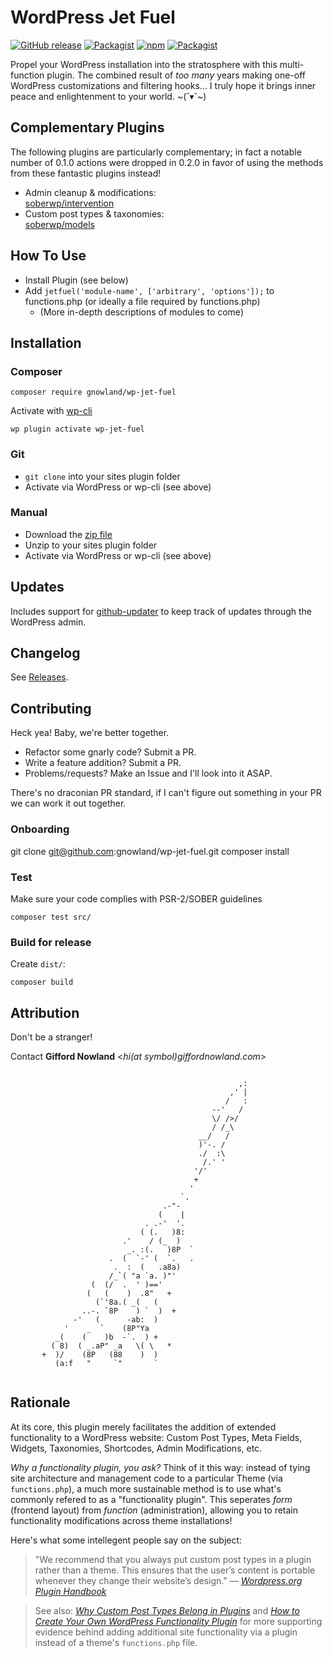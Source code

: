 # WordPress Jet Fuel #
[![GitHub release](https://img.shields.io/github/release/gnowland/wp-jet-fuel.svg?style=flat-square)](https://github.com/gnowland/wp-jet-fuel/releases)
[![Packagist](https://img.shields.io/packagist/v/gnowland/wp-jet-fuel.svg?style=flat-square)](https://packagist.org/packages/gnowland/wp-jet-fuel)
[![npm](https://img.shields.io/npm/v/wp-jet-fuel.svg?style=flat-square)](https://www.npmjs.com/package/wp-jet-fuel)
[![Packagist](https://img.shields.io/packagist/dt/gnowland/wp-jet-fuel.svg?style=flat-square)](https://packagist.org/packages/gnowland/wp-jet-fuel)

Propel your WordPress installation into the stratosphere with this multi-function plugin. The combined result of *too many* years making one-off WordPress customizations and filtering hooks... I truly hope it brings inner peace and enlightenment to your world. ~(˘▾˘~)

## Complementary Plugins ##

The following plugins are particularly complementary; in fact a notable number of 0.1.0 actions were dropped in 0.2.0 in favor of using the methods from these fantastic plugins instead!

* Admin cleanup &amp; modifications:<br>[soberwp/intervention](https://github.com/soberwp/intervention)
* Custom post types &amp; taxonomies:<br>[soberwp/models](https://github.com/soberwp/models)

## How To Use ##

* Install Plugin (see below)
* Add `jetfuel('module-name', ['arbitrary', 'options']);` to functions.php (or ideally a file required by functions.php)
    * (More in-depth descriptions of modules to come)

## Installation ##

### Composer ###

```shell
composer require gnowland/wp-jet-fuel
```

Activate with [wp-cli](http://wp-cli.org/)

```shell
wp plugin activate wp-jet-fuel
```

### Git ###

* `git clone` into your sites plugin folder
* Activate via WordPress or wp-cli (see above)

### Manual ###

* Download the [zip file](https://github.com/gnowland/wp-jet-fuel/archive/master.zip)
* Unzip to your sites plugin folder
* Activate via WordPress or wp-cli (see above)

## Updates ##

Includes support for [github-updater](https://github.com/afragen/github-updater) to keep track of updates through the WordPress admin.

## Changelog ##

See [Releases](https://github.com/gnowland/wp-jet-fuel/releases).

## Contributing ##

Heck yea! Baby, we're better together.

* Refactor some gnarly code? Submit a PR.
* Write a feature addition? Submit a PR.
* Problems/requests? Make an Issue and I'll look into it ASAP.

There's no draconian PR standard, if I can't figure out something in your PR we can work it out together.

### Onboarding ###

git clone git@github.com:gnowland/wp-jet-fuel.git
composer install

### Test ###

Make sure your code complies with PSR-2/SOBER guidelines

```shell
composer test src/
```

### Build for release ###

Create `dist/`:

```shell
composer build
```

## Attribution ##

Don't be a stranger!

Contact **Gifford Nowland** <*hi(at symbol)giffordnowland.com*>

```ascii

                                                   ,:
                                                 ,' |
                                                /   :
                                             --'   /
                                             \/ />/
                                             / /_\
                                          __/   /
                                          )'-. /
                                          ./  :\
                                           /.' '
                                         '/'
                                         +
                                        '
                                      `.
                                  .-"-
                                 (    |
                              . .-'  '.
                             ( (.   )8:
                         .'    / (_  )
                          _. :(.   )8P  `
                      .  (  `-' (  `.   .
                       .  :  (   .a8a)
                      /_`( "a `a. )"'
                  (  (/  .  ' )=='
                 (   (    )  .8"   +
                   (`'8a.( _(   (
                ..-. `8P    ) `  )  +
              -'   (      -ab:  )
            '    _  `    (8P"Ya
          _(    (    )b  -`.  ) +
         ( 8)  ( _.aP" _a   \( \   *
       +  )/    (8P   (88    )  )
          (a:f   "     `"       `


```

## Rationale ##

At its core, this plugin merely facilitates the addition of extended functionality to a WordPress website: Custom Post Types, Meta Fields, Widgets, Taxonomies, Shortcodes, Admin Modifications, etc.

*Why a functionality plugin, you ask?* Think of it this way: instead of tying site architecture and management code to a particular Theme (via `functions.php`), a much more sustainable method is to use what's commonly refered to as a "functionality plugin". This seperates *form* (frontend layout) from *function* (administration), allowing you to retain functionality modifications across theme installations!

Here's what some intellegent people say on the subject:
> "We recommend that you always put custom post types in a plugin rather than a theme. This ensures that the user’s content is portable whenever they change their website’s design." &mdash; _[Wordpress.org Plugin Handbook](https://developer.wordpress.org/plugins/custom-post-types-and-taxonomies/registering-custom-post-types/)_

> See also: _[Why Custom Post Types Belong in Plugins](http://justintadlock.com/archives/2013/09/14/why-custom-post-types-belong-in-plugins)_ and _[How to Create Your Own WordPress Functionality Plugin](http://wpcandy.com/teaches/how-to-create-a-functionality-plugin)_ for more supporting evidence behind adding additional site functionality via a plugin instead of a theme's `functions.php` file.
